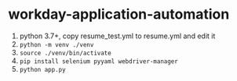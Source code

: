 # workday-application-automation

1. python 3.7+, copy resume_test.yml to resume.yml and edit it
2. ``
    python -m venv ./venv
   ``
3. ``
    source ./venv/bin/activate
   ``
4. ``
    pip install selenium pyyaml webdriver-manager
   ``
5. ``
    python app.py
   ``